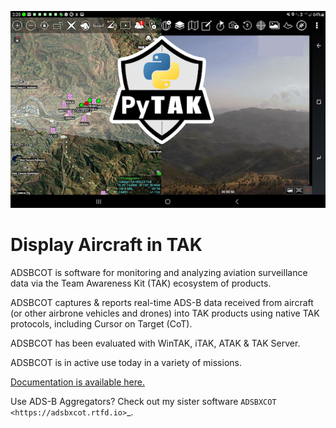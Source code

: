 ![ATAK Screenshot with ADSBCOT aircraft tracks.](atak_screenshot_with_pytak_logo-x25.png)

# Display Aircraft in TAK

ADSBCOT is software for monitoring and analyzing aviation surveillance data via the Team Awareness Kit (TAK) ecosystem of products.

ADSBCOT captures & reports real-time ADS-B data received from aircraft (or other airbrone vehicles and drones) into TAK products using native TAK protocols, including Cursor on Target (CoT). 

ADSBCOT has been evaluated with WinTAK, iTAK, ATAK & TAK Server.

ADSBCOT is in active use today in a variety of missions.

[Documentation is available here.](https://adsbcot.rtfd.io)

   Use ADS-B Aggregators? Check out my sister software `ADSBXCOT <https://adsbxcot.rtfd.io>`_.

